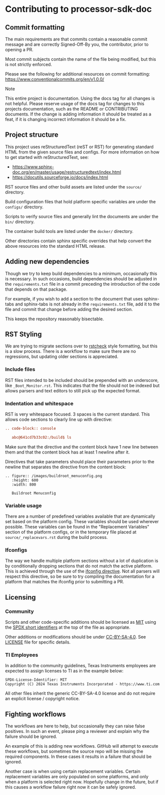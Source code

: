 # Contributing to processor-sdk-doc

## Commit formatting

The main requirements are that commits contain a reasonable commit message and
are correctly Signed-Off-By you, the contributor, prior to opening a PR.

Most commit subjects contain the name of the file being modified, but this is
not strictly enforced.

Please see the following for additional resources on commit formatting:
https://www.conventionalcommits.org/en/v1.0.0/

> [!NOTE]
> This entire project is documentation. Using the docs tag for all changes is
> not helpful. Please reserve usage of the docs tag for changes to this projects
> documentation, such as the README or CONTRIBUTING documents. If the change is
> adding information it should be treated as a feat, if it is changing incorrect
> information it should be a fix.

## Project structure

This project uses reStructuredText (reST or RST) for generating standard HTML
from the given source files and configs. For more information on how to get
started with reStructuredText, see:

 - https://www.sphinx-doc.org/en/master/usage/restructuredtext/index.html
 - https://docutils.sourceforge.io/docs/index.html

RST source files and other build assets are listed under the `source/`
directory.

Build configuration files that hold platform specific variables are under the
`configs/` directory.

Scripts to verify source files and generally lint the documents are under the
`bin/` directory.

The container build tools are listed under the `docker/` directory.

Other directories contain sphinx specific overrides that help convert the above
resources into the standard HTML release.

## Adding new dependencies

Though we try to keep build dependencies to a minimum, occasionally this is
necessary. In such occasions, build dependencies should be adjusted in the
`requirements.txt` file in a commit preceding the introduction of the code that
depends on that package.

For example, if you wish to add a section to the document that uses sphinx-tabs
and sphinx-tabs is not already in the `requirements.txt` file, add it to the
file and commit that change before adding the desired section.

This keeps the repository reasonably bisectable.

## RST Styling

We are trying to migrate sections over to
[rstcheck](https://github.com/rstcheck/rstcheck) style formatting, but this is a
slow process. There is a workflow to make sure there are no regressions, but
updating older sections is appreciated.

### Include files

RST files intended to be included should be prepended with an underscore, like
`_Boot_Monitor.rst`. This indicates that the file should not be indexed but
allows parsers and text editors to still pick up the expected format.

### Indentation and whitespace

RST is very whitespace focused. 3 spaces is the current standard. This allows
code sections to clearly line up with directive:

```rst
.. code-block:: console

   abc@641cd7b33c02:/build$ ls

```

Make sure that the directive and the content block have 1 new line between them
and that the content block has at least 1 newline after it.

Directives that take parameters should place their parameters prior to the
newline that separates the directive from the content block:

```
.. figure:: /images/buildroot_menuconfig.png
   :height: 600
   :width: 800

   Buildroot Menuconfig

```

### Variable usage

There are a number of predefined variables available that are dynamically set
based on the platform config. These variables should be used wherever possible.
These variables can be found in the "Replacement Variables" section of the
platform configs, or in the temporary file placed at `source/_replacevars.rst`
during the build process.

### Ifconfigs

The way we handle multiple platform sections without a lot of duplication is by
conditionally dropping sections that do not match the active platform. This is
achieved through the use of the [ifconfig
directive](https://www.sphinx-doc.org/en/master/usage/extensions/ifconfig.html).
Not all parsers will respect this directive, so be sure to try compiling the
documentation for a platform that matches the ifconfig prior to submitting a PR.

## Licensing

### Community

Scripts and other code-specific additions should be licensed as
[MIT](https://spdx.org/licenses/MIT.html) using the [SPDX short
identifiers](https://spdx.dev/learn/handling-license-info/) at the top of the
file as appropriate.

Other additions or modifications should be under
[CC-BY-SA-4.0](https://spdx.org/licenses/CC-BY-SA-4.0.html). See
[LICENSE](LICENSE) file for specific details.

### TI Employees

In addition to the community guidelines, Texas Instruments employees are
expected to assign licenses to TI as in the example below:

```text
SPDX-License-Identifier: MIT
Copyright (C) 2024 Texas Instruments Incorporated - https://www.ti.com
```

All other files inherit the generic CC-BY-SA-4.0 license and do not require an
explicit license / copyright notice.

## Fighting workflows

The workflows are here to help, but occasionally they can raise false positives.
In such an event, please ping a reviewer and explain why the failure should be
ignored.

An example of this is adding new workflows. GitHub will attempt to execute these
workflows, but sometimes the source repo will be missing the required
components. In these cases it results in a failure that should be ignored.

Another case is when using certain replacement variables. Certain replacement
variables are only populated on some platforms, and only when a platform is
selected right now. Hopefully change in the future, but if this causes a
workflow failure right now it can be safely ignored.
